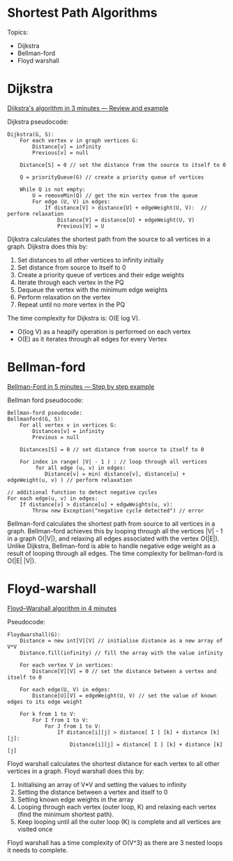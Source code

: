 # Shortest Path Algorithms
Topics: 
- Dijkstra
- Bellman-ford
- Floyd warshall 

# Dijkstra
[Dijkstra's algorithm in 3 minutes — Review and example](https://www.youtube.com/watch?v=_lHSawdgXpI)

Dijkstra pseudocode: 
```
Dijkstra(G, S): 
	For each vertex v in graph vertices G: 
		Distance[v] = infinity 
		Previous[v] = null
	
	Distance[S] = 0 // set the distance from the source to itself to 0 
	
	Q = priorityQueue(G) // create a priority queue of vertices  
	
	While Q is not empty: 
		U = removeMin(Q) // get the min vertex from the queue
		For edge (U, V) in edges: 
			If distance[V] > distance[U] + edgeWeight(U, V):  // perform relaxation 
				Distance[V] = distance[U] + edgeWeight(U, V)
				Previous[V] = U 
```
Dijkstra calculates the shortest path from the source to all vertices in a graph. 
Dijkstra does this by: 
1. Set distances to all other vertices to infinity initially 
2. Set distance from source to itself to 0
3. Create a priority queue of vertices and their edge weights 
4. Iterate through each vertex in the PQ
5. Dequeue the vertex with the minimum edge weights 
6. Perform relaxation on the vertex 
7. Repeat until no more vertex in the PQ

The time complexity for Dijkstra is: O(E log V).
- O(log V) as a heapify operation is performed on each vertex 
- O(E) as it iterates through all edges for every Vertex 


# Bellman-ford

[Bellman-Ford in 5 minutes — Step by step example](https://www.youtube.com/watch?v=obWXjtg0L64)

Bellman ford pseudocode: 
```
Bellman-ford pseudocode: 
Bellmanford(G, S): 
	For all vertex v in vertices G: 
		Distances[v] = infinity
		Previous = null 
	
	Distances[S] = 0 // set distance from source to itself to 0 
	
	For index in range( |V| - 1 ) : // loop through all vertices 
		 for all edge (u, v) in edges: 
			Distance[v] = min( distance[v], distance[u] + edgeWeight(u, v) ) // perform relaxation   

// additional function to detect negative cycles
For each edge(u, v) in edges: 
	If distance[v] > distance[u] + edgwWeights(u, v):
		Throw new Exception("negative cycle detected") // error 

```
Bellman-ford calculates the shortest path from source to all vertices in a graph. 
Bellman-ford achieves this by looping through all the vertices |V| - 1 in a graph O(|V|), and relaxing all edges associated with the vertex O(|E|). 
Unlike Dijkstra, Bellman-ford is able to handle negative edge weight as a result of looping through all edges. 
The time complexity for bellman-ford is O(|E| |V|). 


# Floyd-warshall
[Floyd–Warshall algorithm in 4 minutes](https://www.youtube.com/watch?v=4OQeCuLYj-4&t=29s)

Pseudocode: 

```
Floydwarshall(G):
	Distance = new int[V][V] // initialise distance as a new array of V*V 
	Distance.fill(infinity) // fill the array with the value infinity 
	
	For each vertex V in vertices:
		Distance[V][V] = 0 // set the distance between a vertex and itself to 0 
	
	For each edge(U, V) in edges:
		Distance[U][V] = edgeWeight(U, V) // set the value of known edges to its edge weight 
	
	For k from 1 to V: 
		For I from 1 to V:
			For J from 1 to V: 
				If distance[i][j] > distance[ I ] [k] + distance [k][j]:
					Distance[i][j] = distance[ I ] [k] + distance [k][j]
```

Floyd warshall calculates the shortest distance for each vertex to all other vertices in a graph. 
Floyd warshall does this by: 
1. Initialising an array of V*V and setting the values to infinity 
2. Setting the distance between a vertex and itself to 0 
3. Setting known edge weights in the array 
4. Looping through each vertex (outer loop, K) and relaxing each vertex (find the minimum shortest path). 
5. Keep looping until all the outer loop (K) is complete and all vertices are visited once 

Floyd warshall has a time complexity of O(V^3) as there are 3 nested loops it needs to complete. 
